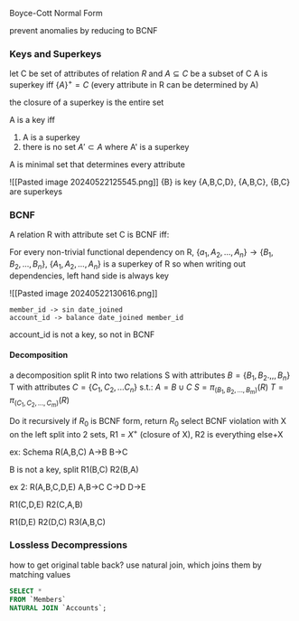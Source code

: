 Boyce-Cott Normal Form

prevent anomalies by reducing to BCNF



### Keys and Superkeys
let C be set of attributes of relation $R$ and $A\subseteq{C}$ be a subset of C
A is superkey iff $\{A\}^+=C$ (every attribute in R can be determined by A)

the closure of a superkey is the entire set

A is a key iff
1. A is a superkey
2. there is no set $A'\subset{A}$ where A' is a superkey

A is minimal set that determines every attribute

![[Pasted image 20240522125545.png]]
{B} is key
{A,B,C,D}, {A,B,C}, {B,C} are superkeys

### BCNF
A relation R with attribute set C is BCNF iff:

For every non-trivial functional dependency on R, $\{a_1,A_2,...,A_n\}\rightarrow\{B_1,B_2,...,B_n\}$, $\{A_1,A_2,...,A_n\}$ is a superkey of R
so when writing out dependencies, left hand side is always key

![[Pasted image 20240522130616.png]]
```
member_id -> sin date_joined
account_id -> balance date_joined member_id
```
account_id is not a key, so not in BCNF

#### Decomposition
a decomposition split R into two relations
S with attributes $B=\{B_1,B_2.,,,B_n\}$
T with attributes $C=\{C_1,C_2,...C_n\}$
s.t.:
$A=B\cup{C}$
$S=\pi_{(B_1,B_2,...,B_m)}(R)$
$T=\pi_{(C_1,C_2,...,C_m)}(R)$

Do it recursively
if $R_0$ is BCNF form, return $R_0$
select BCNF violation with X on the left
split into 2 sets, R1 = $X^+$ (closure of X), R2 is everything else+X

ex: Schema R(A,B,C)
A->B
B->C

B is not a key, split
R1(B,C)
R2(B,A)

ex 2:
R(A,B,C,D,E)
A,B->C
C->D
D->E

R1(C,D,E)
R2(C,A,B)

R1(D,E)
R2(D,C)
R3(A,B,C)


### Lossless Decompressions
how to get original table back?
use natural join, which joins them by matching values

```sql
SELECT *
FROM `Members`
NATURAL JOIN `Accounts`;
```